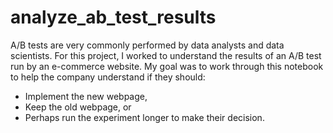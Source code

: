 # analyze_ab_test_results
A/B tests are very commonly performed by data analysts and data scientists. For this project, I worked to understand the results of an A/B test run by an e-commerce website. My goal was to work through this notebook to help the company understand if they should:

- Implement the new webpage,
- Keep the old webpage, or
- Perhaps run the experiment longer to make their decision.
